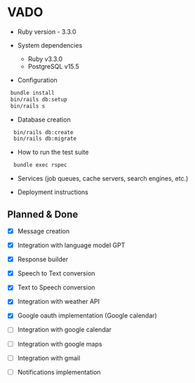 # VADO

* Ruby version - 3.3.0

* System dependencies

  - Ruby v3.3.0
  - PostgreSQL v15.5

* Configuration

 ```bash
  bundle install
  bin/rails db:setup
  bin/rails s
 ```

* Database creation

```bash
  bin/rails db:create
  bin/rails db:migrate
```

* How to run the test suite

```bash
  bundle exec rspec
```

* Services (job queues, cache servers, search engines, etc.)

* Deployment instructions

## Planned & Done

- [x] Message creation
- [x] Integration with language model GPT
- [x] Response builder
- [x] Speech to Text conversion
- [x] Text to Speech conversion
- [x] Integration with weather API
- [x] Google oauth implementation (Google calendar)
- [ ] Integration with google calendar
- [ ] Integration with google maps
- [ ] Integration with gmail
- [ ] Notifications implementation

